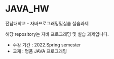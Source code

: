 # JAVA_HW
전남대학교 - 자바프로그래밍및실습 실습과제

해당 repository는 자바 프로그래밍 및 실습 과제입니다.
- 수강 기간 : 2022.Spring semester
- 교재 : 명품 JAVA 프로그래밍
